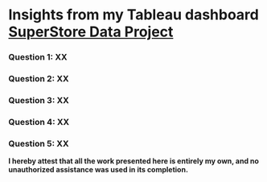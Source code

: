 # Insights from my Tableau dashboard [SuperStore Data Project]([XX](https://public.tableau.com/views/SuperStoreDataProject_17441375851880/Dashboard1?:language=en-US&:sid=&:redirect=auth&:display_count=n&:origin=viz_share_link))


### Question 1: XX


### Question 2: XX


### Question 3: XX


### Question 4: XX


### Question 5: XX


**I hereby attest that all the work presented here is entirely my own, and no unauthorized assistance was used in its completion.**

